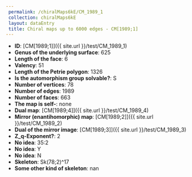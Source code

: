 ```yaml
--- 
 permalink: /chiralMaps6kE/CM_1989_1 
 collection: chiralMaps6kE
 layout: dataEntry
 title: Chiral maps up to 6000 edges - CM[1989;1]
---
```


- **ID**: [CM[1989;1]]({{ site.url }}/test/CM_1989_1)
- **Genus of the underlying surface**: 625
- **Length of the face**: 6
- **Valency**: 51
- **Length of the Petrie polygon**: 1326
- **Is the automorphism group solvable?**: S
- **Number of vertices**: 78
- **Number of edges**: 1989
- **Number of faces**: 663
- **The map is self-**: none
- **Dual map**: [CM[1989;4]]({{ site.url }}/test/CM_1989_4)
- **Mirror (enantihomorphic) map**: [CM[1989;2]]({{ site.url }}/test/CM_1989_2)
- **Dual of the mirror image**: [CM[1989;3]]({{ site.url }}/test/CM_1989_3)
- **Z_q-Exponent?**: 2
- **No idea**:  35:2
- **No idea**: Y
- **No idea**: N
- **Skeleton**: Sk(78;2)^17
- **Some other kind of skeleton**: nan

